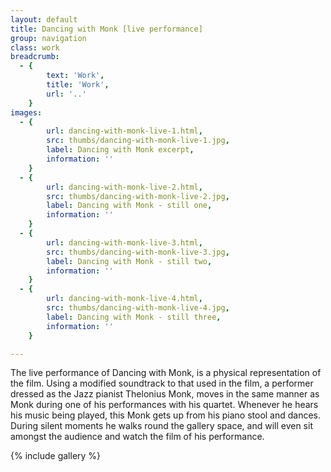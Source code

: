 ```yaml
---
layout: default
title: Dancing with Monk [live performance]
group: navigation
class: work
breadcrumb:
  - {
  		text: 'Work',
  		title: 'Work',
  		url: '..'
	}
images:
  - {
		url: dancing-with-monk-live-1.html, 
		src: thumbs/dancing-with-monk-live-1.jpg,
		label: Dancing with Monk excerpt,
		information: ''
	}
  - {
		url: dancing-with-monk-live-2.html, 
		src: thumbs/dancing-with-monk-live-2.jpg,
		label: Dancing with Monk - still one,
		information: ''
	}
  - {
		url: dancing-with-monk-live-3.html, 
		src: thumbs/dancing-with-monk-live-3.jpg,
		label: Dancing with Monk - still two,
		information: ''
	}
  - {
		url: dancing-with-monk-live-4.html, 
		src: thumbs/dancing-with-monk-live-4.jpg,
		label: Dancing with Monk - still three,
		information: ''
	}

---
```


The live performance of Dancing with Monk, is a physical representation of the film. Using a modified soundtrack to that used in the film, a performer dressed as the Jazz pianist Thelonius Monk, moves in the same manner as Monk during one of his performances with his quartet. Whenever he hears his music being played, this Monk gets up from his piano stool and dances. During silent moments he walks round the gallery space, and will even sit amongst the audience and watch the film of his performance.

{% include gallery %}

